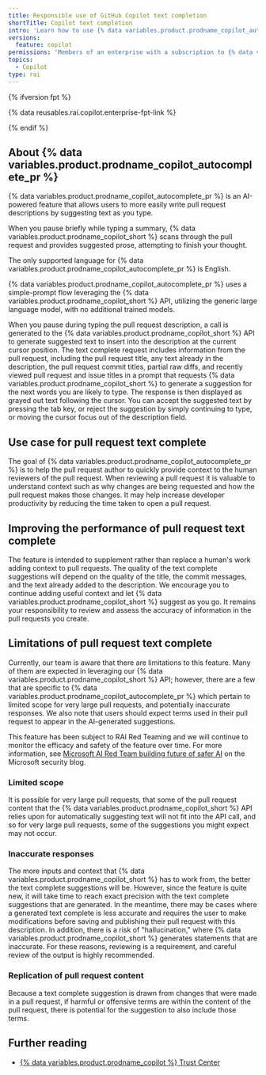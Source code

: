 ```yaml
---
title: Responsible use of GitHub Copilot text completion
shortTitle: Copilot text completion
intro: 'Learn how to use {% data variables.product.prodname_copilot_autocomplete_pr %} responsibly by understanding its purposes, capabilities, and limitations.'
versions:
  feature: copilot
permissions: 'Members of an enterprise with a subscription to {% data variables.product.prodname_copilot_enterprise %}'
topics:
  - Copilot
type: rai
---
```


{% ifversion fpt %}

{% data reusables.rai.copilot.enterprise-fpt-link %}

{% endif %}

## About {% data variables.product.prodname_copilot_autocomplete_pr %}

{% data variables.product.prodname_copilot_autocomplete_pr %} is an AI-powered feature that allows users to more easily write pull request descriptions by suggesting text as you type.

When you pause briefly while typing a summary, {% data variables.product.prodname_copilot_short %} scans through the pull request and provides suggested prose, attempting to finish your thought.

The only supported language for {% data variables.product.prodname_copilot_autocomplete_pr %} is English.

{% data variables.product.prodname_copilot_autocomplete_pr %} uses a simple-prompt flow leveraging the {% data variables.product.prodname_copilot_short %} API, utilizing the generic large language model, with no additional trained models.

When you pause during typing the pull request description, a call is generated to the {% data variables.product.prodname_copilot_short %} API to generate suggested text to insert into the description at the current cursor position. The text complete request includes information from the pull request, including the pull request title, any text already in the description, the pull request commit titles, partial raw diffs, and recently viewed pull request and issue titles in a prompt that requests {% data variables.product.prodname_copilot_short %} to generate a suggestion for the next words you are likely to type. The response is then displayed as grayed out text following the cursor. You can accept the suggested text by pressing the tab key, or reject the suggestion by simply continuing to type, or moving the cursor focus out of the description field.

## Use case for pull request text complete

The goal of {% data variables.product.prodname_copilot_autocomplete_pr %} is to help the pull request author to quickly provide context to the human reviewers of the pull request. When reviewing a pull request it is valuable to understand context such as why changes are being requested and how the pull request makes those changes. It may help increase developer productivity by reducing the time taken to open a pull request.

## Improving the performance of pull request text complete

The feature is intended to supplement rather than replace a human's work adding context to pull requests. The quality of the text complete suggestions will depend on the quality of the title, the commit messages, and the text already added to the description. We encourage you to continue adding useful context and let {% data variables.product.prodname_copilot_short %} suggest as you go. It remains your responsibility to review and assess the accuracy of information in the pull requests you create.

## Limitations of pull request text complete

Currently, our team is aware that there are limitations to this feature. Many of them are expected in leveraging our {% data variables.product.prodname_copilot_short %} API; however, there are a few that are specific to {% data variables.product.prodname_copilot_autocomplete_pr %} which pertain to limited scope for very large pull requests, and potentially inaccurate responses. We also note that users should expect terms used in their pull request to appear in the AI-generated suggestions.

This feature has been subject to RAI Red Teaming and we will continue to monitor the efficacy and safety of the feature over time. For more information, see [Microsoft AI Red Team building future of safer AI](https://www.microsoft.com/en-us/security/blog/2023/08/07/microsoft-ai-red-team-building-future-of-safer-ai/) on the Microsoft security blog.

### Limited scope

It is possible for very large pull requests, that some of the pull request content that the {% data variables.product.prodname_copilot_short %} API relies upon for automatically suggesting text will not fit into the API call, and so for very large pull requests, some of the suggestions you might expect may not occur.

### Inaccurate responses

The more inputs and context that {% data variables.product.prodname_copilot_short %} has to work from, the better the text complete suggestions will be. However, since the feature is quite new, it will take time to reach exact precision with the text complete suggestions that are generated. In the meantime, there may be cases where a generated text complete is less accurate and requires the user to make modifications before saving and publishing their pull request with this description. In addition, there is a risk of "hallucination," where {% data variables.product.prodname_copilot_short %} generates statements that are inaccurate. For these reasons, reviewing is a requirement, and careful review of the output is highly recommended.

### Replication of pull request content

Because a text complete suggestion is drawn from changes that were made in a pull request, if harmful or offensive terms are within the content of the pull request, there is potential for the suggestion to also include those terms.

## Further reading

* [{% data variables.product.prodname_copilot %} Trust Center](https://resources.github.com/copilot-trust-center/)
